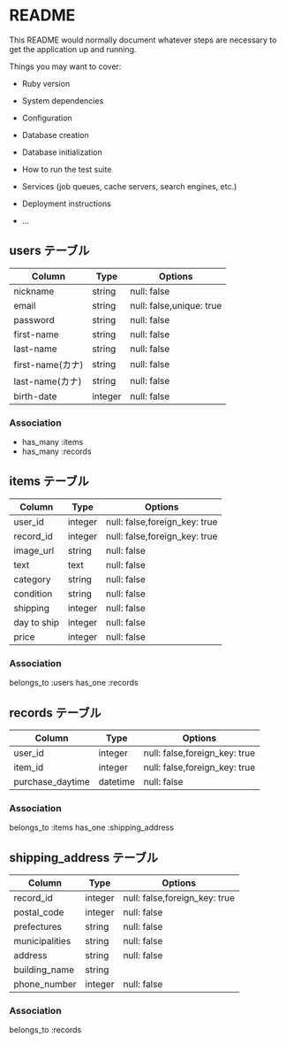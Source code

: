 # README

This README would normally document whatever steps are necessary to get the
application up and running.

Things you may want to cover:

* Ruby version

* System dependencies

* Configuration

* Database creation

* Database initialization

* How to run the test suite

* Services (job queues, cache servers, search engines, etc.)

* Deployment instructions

* ...

## users テーブル

| Column          | Type   | Options                  |
| ----------------| ------ | ------------------------ |
| nickname        | string | null: false              |
| email           | string | null: false,unique: true |
| password        | string | null: false              |
| first-name      | string | null: false              |
| last-name       | string | null: false              |
| first-name(カナ) | string | null: false              |
| last-name(カナ)  | string | null: false              |
| birth-date      | integer| null: false              |

### Association

- has_many :items
- has_many :records



## items テーブル

| Column          | Type   | Options                       |
| ----------------| ------ | ------------------------------|
| user_id         | integer| null: false,foreign_key: true |
| record_id       | integer| null: false,foreign_key: true |
| image_url       | string | null: false                   |
| text            | text   | null: false                   |
| category        | string | null: false                   |
| condition       | string | null: false                   |
| shipping        | integer| null: false                   |
| day to ship     | integer| null: false                   |
| price           | integer| null: false                   |

### Association

belongs_to :users
has_one :records


## records テーブル

| Column          | Type    | Options                      |
| ----------------| ------  | ---------------------------- |
| user_id         | integer | null: false,foreign_key: true|
| item_id         | integer | null: false,foreign_key: true|
| purchase_daytime| datetime| null: false                  |


### Association

belongs_to :items
has_one :shipping_address


## shipping_address テーブル

| Column          | Type   | Options                        |
| ----------------| ------ | ------------------------------ |
| record_id       | integer| null: false,foreign_key: true  |
| postal_code     | integer| null: false                    |
| prefectures     | string | null: false                    |
| municipalities  | string | null: false                    |
| address         | string | null: false                    |
| building_name   | string | 　　　　　　　　                 |
| phone_number    | integer| null: false                    |

### Association

belongs_to :records